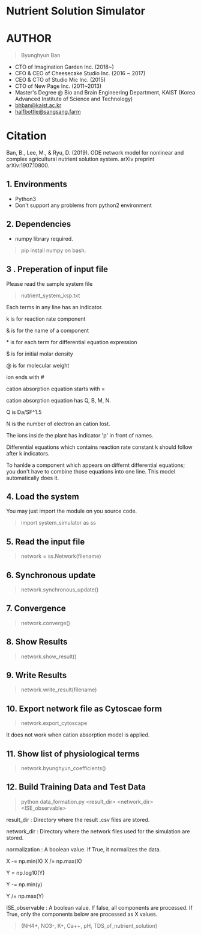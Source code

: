 Nutrient Solution Simulator
========================

# AUTHOR
>Byunghyun Ban
* CTO of Imagination Garden Inc. (2018~)
* CFO & CEO of Cheesecake Studio Inc. (2016 ~ 2017)
* CEO & CTO of Studio Mic Inc. (2015)
* CTO of New Page Inc. (2011~2013)
* Master's Degree @ Bio and Brain Engineering Department, KAIST (Korea Advanced Institute of Science and Technology)
* bhban@kaist.ac.kr
* halfbottle@sangsang.farm


# Citation
Ban, B., Lee, M., & Ryu, D. (2019). ODE network model for nonlinear and complex agricultural nutrient solution system. arXiv preprint arXiv:1907.10800.


## 1. Environments
* Python3
* Don't support any problems from python2 environment

## 2. Dependencies
* numpy library required.
> pip install numpy on bash.


## 3 . Preperation of input file
Please read the sample system file
> nutrient_system_ksp.txt

Each terms in any line has an indicator.

k is for reaction rate component

& is for the name of a component

\* is for each term for differential equation expression

$ is for initial molar density

@ is for molecular weight

ion ends with #

cation absorption equation starts with =

cation absorption equation has Q, B, M, N.

Q is Da/SF^1.5

N is the number of electron an cation lost.

The ions inside the plant has indicator 'p' in front of names.


Differential equations which contains reaction rate constant k should follow after k indicators.

To hanlde a component which appears on differnt differential equations; you don't have to combine those equations into one line. This model automatically does it.

## 4. Load the system
You may just import the module on you source code.

>import system_simulator as ss

## 5. Read the input file

> network = ss.Network(filename)

## 6. Synchronous update
>network.synchronous_update()

## 7. Convergence
>network.converge()

## 8. Show Results
>network.show_result()

## 9. Write Results
>network.write_result(filename)

## 10. Export network file as Cytoscae form
>network.export_cytoscape

It does not work when cation absorption model is applied.

## 11. Show list of physiological terms
>network.byunghyun_coefficients()


## 12. Build Training Data and Test Data
>python data_formation.py <result_dir> <network_dir> <normalization> <ISE_observable>

result_dir : Directory where the result .csv files are stored.

network_dir : Directory where the network files used for the simulation are stored.

normalization : A boolean value. If True, it normalizes the data.

  X -= np.min(X)
  X /= np.max(X)

  Y = np.log10(Y)

  Y -= np.min(y)

  Y /= np.max(Y)

 ISE_observable : A boolean value. If false, all components are processed. If True, only the components below are processed as X values.

 > (NH4+, NO3-, K+, Ca++, pH, TDS_of_nutrient_solution)
